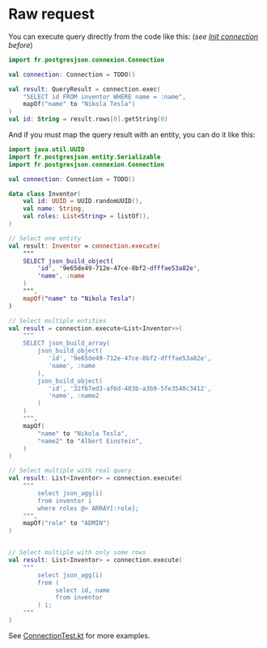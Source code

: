 # Raw request
You can execute query directly from the code like this:
(*see [Init connection](./init-connection.md) before*)

```kotlin
import fr.postgresjson.connexion.Connection

val connection: Connection = TODO()

val result: QueryResult = connection.exec(
    "SELECT id FROM inventor WHERE name = :name",
    mapOf("name" to "Nikola Tesla")
)
val id: String = result.rows[0].getString(0)
```

And if you must map the query result with an entity, you can do it like this:
```kotlin
import java.util.UUID
import fr.postgresjson.entity.Serializable
import fr.postgresjson.connexion.Connection

val connection: Connection = TODO()

data class Inventor(
    val id: UUID = UUID.randomUUID(),
    val name: String,
    val roles: List<String> = listOf(),
)

// Select one entity
val result: Inventor = connection.execute(
    """
    SELECT json_build_object(
        'id', '9e65de49-712e-47ce-8bf2-dfffae53a82e', 
        'name', :name
    )
    """,
    mapOf("name" to "Nikola Tesla")
)

// Select multiple entities
val result = connection.execute<List<Inventor>>(
    """
    SELECT json_build_array(
        json_build_object(
           'id', '9e65de49-712e-47ce-8bf2-dfffae53a82e',
           'name', :name
        ),
        json_build_object(
           'id', '32f67ed3-af6d-403b-a3b9-5fe3540c3412',
           'name', :name2
        )
    )
    """,
    mapOf(
        "name" to "Nikola Tesla",
        "name2" to "Albert Einstein",
    )
)

// Select multiple with real query
val result: List<Inventor> = connection.execute(
    """
        select json_agg(i)
        from inventor i
        where roles @> ARRAY[:role];
    """,
    mapOf("role" to "ADMIN")
)


// Select multiple with only some rows
val result: List<Inventor> = connection.execute(
    """
        select json_agg(i)
        from (
             select id, name
             from inventor
        ) i;
    """
)
```


See [ConnectionTest.kt](/src/test/kotlin/fr/postgresjson/ConnectionTest.kt) for more examples.